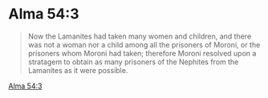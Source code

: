 # Alma 54:3

> Now the Lamanites had taken many women and children, and there was not a woman nor a child among all the prisoners of Moroni, or the prisoners whom Moroni had taken; therefore Moroni resolved upon a stratagem to obtain as many prisoners of the Nephites from the Lamanites as it were possible.

[Alma 54:3](https://www.churchofjesuschrist.org/study/scriptures/bofm/alma/54?lang=eng&id=p3#p3)


